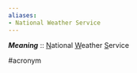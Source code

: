 ```yaml
---
aliases:
- National Weather Service
---
```


***Meaning*** :: <u>N</u>ational <u>W</u>eather <u>S</u>ervice

#acronym